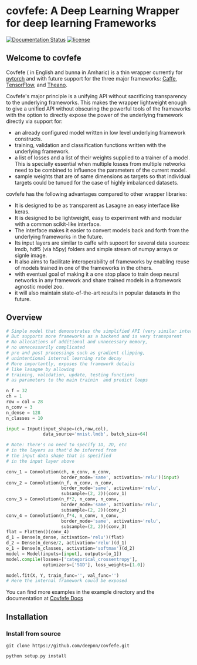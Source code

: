 # covfefe: A Deep Learning Wrapper for deep learning Frameworks

[![Documentation Status](https://readthedocs.org/projects/covfefe/badge/?version=latest)](http://covfefe.readthedocs.io/en/latest/?badge=latest)
[![license](https://img.shields.io/github/license/mashape/apistatus.svg?maxAge=2592000)](https://github.com/deepnn/bunna/blob/master/LICENSE)

## Welcome to covfefe

Covfefe ( in English and bunna in Amharic) is a thin wrapper currently for [pytorch](https://github.com/pytorch/) and with future support for the three major frameworks: [Caffe](https://github.com/BVLC/caffe), [TensorFlow](https://github.com/tensorflow/tensorflow), and [Theano](https://github.com/Theano/Theano).

Covfefe's major principle is a unifying API without sacrificing transparency to the underlying frameworks. This makes the wrapper lightweight enough to give a unified API without obscuring the powerful tools of the frameworks with the option to directly expose the power of the underlying framework directly via support for:

- an already configured model written in low level underlying framework constructs.
- training, validation and classification functions written with the underlying framework.
- a list of losses and a list of their weights supplied to a trainer of a model. This is specially essential when multiple losses from multiple networks need to be combined to influence the parameters of the current model.
- sample weights that are of same dimensions as targets so that individual targets could be tunued for the case of highly imbalanced datasets.

covfefe has the following advantages compared to other wrapper libraries:

- It is designed to be as transparent as Lasagne an easy interface like keras.
- It is designed to be lightweight, easy to experiment with and modular with a common scikit-like interface.
- The interface makes it easier to convert models back and forth from the underlying frameworks in the future.
- Its input layers are similar to caffe with supoort for several data sources: lmdb, hdf5 (via h5py) folders and simple stream of numpy arrays or signle image.
- It also aims to facilitate interoperability of frameworks by enabling reuse of models trained in one of the frameworks in the others.
- with eventual goal of making it a one stop place to train deep neural networks in any framework and share trained models in a framework agnostic model zoo.
- it will also maintain state-of-the-art results in popular datasets in the future.

## Overview
```python
# Simple model that demonstrates the simplified API (very similar interface as keras)
# But supports more frameworks as a backend and is very transparent
# No allocations of additional and unnecessary memory, 
# no unnecessarily complicated 
# pre and post processings such as gradient clipping, 
# unintentional internal learning rate decay
# More importantly, exposes the framework details 
# like lasagne by allowing 
# training, validation, update, testing functions 
# as parameters to the main trainin  and predict loops

n_f = 32
ch = 1
row = col = 28
n_conv = 3
n_dense = 128
n_classes = 10

input = Input(input_shape=(ch,row,col), 
			  data_source='mnist.lmdb', batch_size=64)

# Note: there's no need to specify 1D, 2D, etc 
# in the layers as that'd be inferred from 
# the input data shape that is specified 
# in the input layer above

conv_1 = Convolution(ch, n_conv, n_conv, 
					 border_mode='same', activation='relu')(input)
conv_2 = Convolution(n_f, n_conv, n_conv, 
					 border_mode='same', activation='relu',
                     subsample=(2, 2))(conv_1)
conv_3 = Convolution(n_f*2, n_conv, n_conv, 
					 border_mode='same', activation='relu',
                     subsample=(2, 2))(conv_2)
conv_4 = Convolution(n_f*4, n_conv, n_conv, 
					 border_mode='same', activation='relu',
                     subsample=(2, 2))(conv_3)
flat = Flatten()(conv_4)
d_1 = Dense(n_dense, activation='relu')(flat)
d_2 = Dense(n_dense/2, activation='relu')(d_1)
o_1 = Dense(n_classes, activation='softmax')(d_2)
model = Model(inputs=[input], outputs=[o_1])
model.compile(losses=['categorical_crossentropy'], 
			  optimizers=['SGD'], loss_weights=[1.0])

model.fit(X, Y, train_func='', val_func='') 
# Here the internal framework could be exposed
```
You can find more examples in the example directory and 
the documentation at [Covfefe Docs](http://coffeenet.ml/)

## Installation
### Install from source
```
git clone https://github.com/deepnn/covfefe.git

python setup.py install
```

